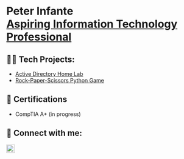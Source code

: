 <h1>Peter Infante <br/><a href="https://www.linkedin.com/in/peter-infante/">Aspiring Information Technology Professional</a></h1>

<h2>👨‍💻 Tech Projects:</h2>

- [Active Directory Home Lab](https://github.com/petei16/ActiveDirectoryLab)
- [Rock-Paper-Scissors Python Game](https://github.com/petei16/Rock-Paper-Scissors)
  
<h2>📃 Certifications</h2>

- CompTIA A+ (in progress)

<h2> 🤳 Connect with me:</h2>

[<img align="left" alt="JoshMadakor | LinkedIn" width="22px" src="https://cdn.jsdelivr.net/npm/simple-icons@v3/icons/linkedin.svg" />][linkedin]


[linkedin]: https://linkedin.com/in/peter-infante/
